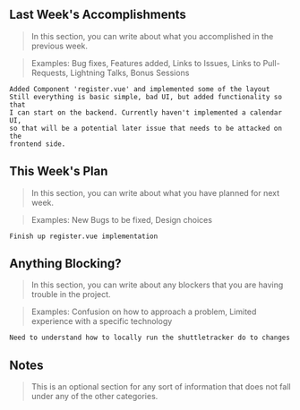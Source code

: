 ## Last Week's Accomplishments

> In this section, you can write about what you accomplished in the previous week.

> Examples:
> Bug fixes, Features added, Links to Issues, Links to Pull-Requests, Lightning Talks, Bonus Sessions
	
	Added Component 'register.vue' and implemented some of the layout
	Still everything is basic simple, bad UI, but added functionality so that
	I can start on the backend. Currently haven't implemented a calendar UI,
	so that will be a potential later issue that needs to be attacked on the
	frontend side.
	
	
## This Week's Plan

> In this section, you can write about what you have planned for next week.

> Examples: New Bugs to be fixed, Design choices
	
	Finish up register.vue implementation
	

## Anything Blocking?

> In this section, you can write about any blockers that you are having trouble in the project.

> Examples: Confusion on how to approach a problem, Limited experience with a specific technology
	
	Need to understand how to locally run the shuttletracker do to changes

## Notes

> This is an optional section for any sort of information that does not fall under any of the other categories.
